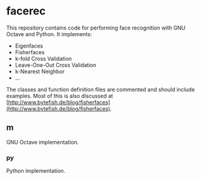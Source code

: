# facerec #

This repository contains code for performing face recognition with GNU Octave and Python. It implements:

* Eigenfaces
* Fisherfaces
* k-fold Cross Validation
* Leave-One-Out Cross Validation
* k-Nearest Neighbor
* ...

The classes and function definition files are commented and should include examples. Most of this is also discussed at [http://www.bytefish.de/blog/fisherfaces](http://www.bytefish.de/blog/fisherfaces).

## m ##
GNU Octave implementation.

### py ###
Python implementation.
